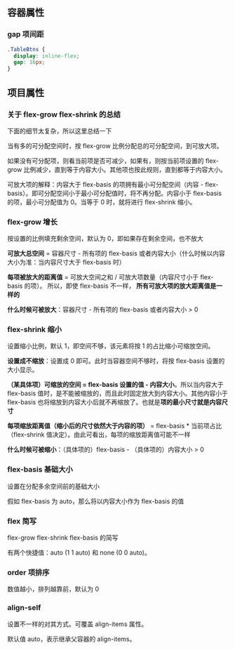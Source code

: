 ## 容器属性

### gap 项间距

```css
.TableBtns {
  display: inline-flex;
  gap: 16px;
}
```

## 项目属性

### 关于 flex-grow flex-shrink 的总结

下面的细节太复杂，所以这里总结一下

当有多的可分配空间时，按 flex-grow 比例分配总的可分配空间，到可放大项。

如果没有可分配项，则看当前项是否可减少，如果有，则按当前项设置的 flex-grow 比例减少，直到等于内容大小。其他项也按此规则，直到都等于内容大小。

可放大项的解释：内容大于 flex-basis 的项拥有最小可分配空间（内容 - flex-basis）。即可分配空间小于最小可分配值时，将不再分配。内容小于 flex-basis 的项，最小可分配值为 0。当等于 0 时，就将进行 flex-shrink 缩小。

### flex-grow 增长

按设置的比例填充剩余空间，默认为 0，即如果存在剩余空间，也不放大

**可放大总空间** = 容器尺寸 - 所有项的 flex-basis 或者内容大小（什么时候以内容大小为准：当内容尺寸大于 flex-basis 时）

**每项被放大的距离值** = 可放大空间之和 / 可放大项数量（内容尺寸小于 flex-basis 的项）。 所以，即使 flex-basis 不一样， **所有可放大项的放大距离值是一样的**

**什么时候可被放大**：容器尺寸 - 所有项的 flex-basis 或者内容大小 > 0

### flex-shrink 缩小

设置缩小比例，默认 1，即空间不够，该元素将按 1 的占比缩小可缩放空间。

**设置成不缩放**：设置成 0 即可。此时当容器空间不够时，将按 flex-basis 设置的大小显示。

**（某具体项）可缩放的空间 = flex-basis 设置的值 - 内容大小**。所以当内容大于 flex-basis 值时，是不能被缩放的，而且此时固定放大到内容大小。其他内容小于 flex-basis 也将缩放到内容大小后就不再缩放了。也就是**项的最小尺寸就是内容尺寸**

**每项缩放距离值（缩小后的尺寸依然大于内容的项）** = flex-basis \* 当前项占比（flex-shrink 值决定）。由此可看出，每项的缩放距离值可能不一样

**什么时候可被缩小**：（具体项的）flex-basis - （具体项的）内容大小 > 0

### flex-basis 基础大小

设置在分配多余空间前的基础大小

假如 flex-basis 为 auto，那么将以内容大小作为 flex-basis 的值

### flex 简写

flex-grow flex-shrink flex-basis 的简写

有两个快捷值：auto (1 1 auto) 和 none (0 0 auto)。

### order 项排序

数值越小，排列越靠前，默认为 0

### align-self

设置不一样的对其方式。可覆盖 align-items 属性。

默认值 auto，表示继承父容器的 align-items。
